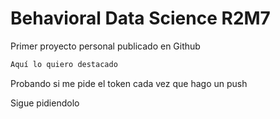 # Behavioral Data Science R2M7
 
Primer proyecto personal publicado en Github
```r
Aquí lo quiero destacado
```

Probando si me pide el token cada vez que hago un push

Sigue pidiendolo